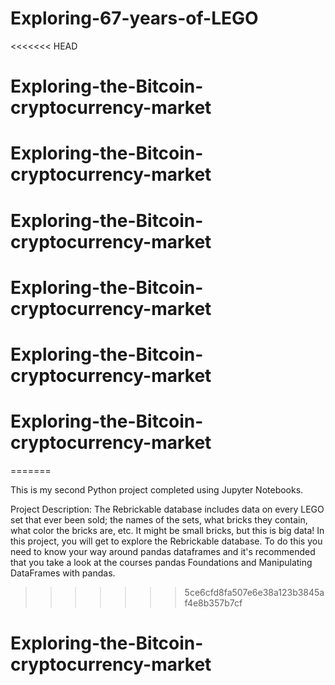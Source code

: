 # Exploring-67-years-of-LEGO
<<<<<<< HEAD
# Exploring-the-Bitcoin-cryptocurrency-market
# Exploring-the-Bitcoin-cryptocurrency-market
# Exploring-the-Bitcoin-cryptocurrency-market
# Exploring-the-Bitcoin-cryptocurrency-market
# Exploring-the-Bitcoin-cryptocurrency-market
# Exploring-the-Bitcoin-cryptocurrency-market
=======

This is my second Python project completed using Jupyter Notebooks.

Project Description: The Rebrickable database includes data on every LEGO set that ever been sold; the names of the sets, what bricks they contain, what color the bricks are, etc. It might be small bricks, but this is big data! In this project, you will get to explore the Rebrickable database. To do this you need to know your way around pandas dataframes and it's recommended that you take a look at the courses pandas Foundations and Manipulating DataFrames with pandas.
>>>>>>> 5ce6cfd8fa507e6e38a123b3845af4e8b357b7cf
# Exploring-the-Bitcoin-cryptocurrency-market
